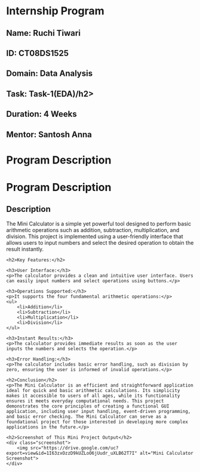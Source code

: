 <h1>Internship Program</h1>
<h2>Name: Ruchi Tiwari</h2>
<h2>ID: CT08DS1525</h2>
<h2>Domain: Data Analysis</h2>
<h2>Task: Task-1(EDA)/h2>
<h2>Duration: 4 Weeks</h2>
<h2>Mentor: Santosh Anna</h2>
<h1>Program Description</h1>
    <h1>Program Description</h1>
    <h2>Description</h2>
    <p>The Mini Calculator is a simple yet powerful tool designed to perform basic arithmetic operations such as addition, subtraction, multiplication, and division. This project is implemented using a user-friendly interface that allows users to input numbers and select the desired operation to obtain the result instantly.</p>
    
    <h2>Key Features:</h2>
    
    <h3>User Interface:</h3>
    <p>The calculator provides a clean and intuitive user interface. Users can easily input numbers and select operations using buttons.</p>
    
    <h3>Operations Supported:</h3>
    <p>It supports the four fundamental arithmetic operations:</p>
    <ul>
        <li>Addition</li>
        <li>Subtraction</li>
        <li>Multiplication</li>
        <li>Division</li>
    </ul>
    
    <h3>Instant Results:</h3>
    <p>The calculator provides immediate results as soon as the user inputs the numbers and selects the operation.</p>
    
    <h3>Error Handling:</h3>
    <p>The calculator includes basic error handling, such as division by zero, ensuring the user is informed of invalid operations.</p> 
    
    <h2>Conclusion</h2>
    <p>The Mini Calculator is an efficient and straightforward application ideal for quick and basic arithmetic calculations. Its simplicity makes it accessible to users of all ages, while its functionality ensures it meets everyday computational needs. This project demonstrates the core principles of creating a functional GUI application, including user input handling, event-driven programming, and basic error checking. The Mini Calculator can serve as a foundational project for those interested in developing more complex applications in the future.</p>
    
    <h2>Screenshot of This Mini Project Output</h2>
    <div class="screenshot">
        <img src="https://drive.google.com/uc?export=view&id=1I63zxOzzD9kUZLoO6jUudr_uXLB62T7I" alt="Mini Calculator Screenshot">
    </div>


